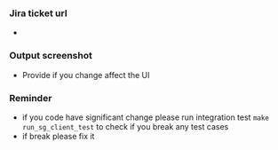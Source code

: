 ### Jira ticket url
- 

### Output screenshot
- Provide if you change affect the UI

### Reminder
- if you code have significant change please run integration test `make run_sg_client_test` to check if you break any test cases
- if break please fix it